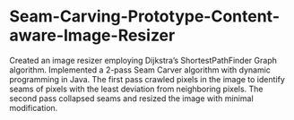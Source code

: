 # Seam-Carving-Prototype-Content-aware-Image-Resizer
Created an image resizer employing Dijkstra’s ShortestPathFinder Graph algorithm. Implemented a 2-pass Seam Carver algorithm with dynamic programming in Java. The first pass crawled pixels in the image to identify seams of pixels with the least deviation from neighboring pixels. The second pass collapsed seams and resized the image with minimal modification.
